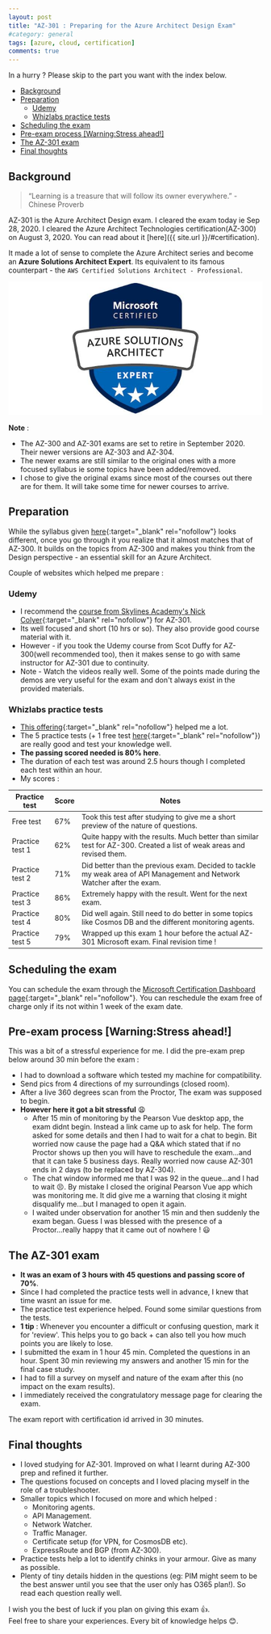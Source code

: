 ```yaml
---
layout: post
title: "AZ-301 : Preparing for the Azure Architect Design Exam"
#category: general
tags: [azure, cloud, certification]
comments: true
---
```

In a hurry ? Please skip to the part you want with the index below.
<!-- TOC -->

- [Background](#background)
- [Preparation](#preparation)
  - [Udemy](#udemy)
  - [Whizlabs practice tests](#whizlabs-practice-tests)
- [Scheduling the exam](#scheduling-the-exam)
- [Pre-exam process [Warning:Stress ahead!]](#pre-exam-process-warningstress-ahead)
- [The AZ-301 exam](#the-az-301-exam)
- [Final thoughts](#final-thoughts)

<!-- /TOC -->
## Background

> “Learning is a treasure that will follow its owner everywhere.” - Chinese Proverb

AZ-301 is the Azure Architect Design exam. I cleared the exam today ie Sep 28, 2020.
I cleared the Azure Architect Technologies certification(AZ-300) on August 3, 2020.
You can read about it [here]({{ site.url }}/#certification).

It made a lot of sense to complete the Azure Architect series and become an **Azure Solutions Architect Expert**.
Its equivalent to its famous counterpart - the `AWS Certified Solutions Architect - Professional`.

!["Azure Solutions Architect Expert"](/assets/images/az-architect.jpeg "Azure Solutions Architect Expert")

**Note** :

- The AZ-300 and AZ-301 exams are set to retire in September 2020. Their newer versions are AZ-303 and AZ-304.
- The newer exams are still similar to the original ones with a more focused syllabus ie some topics have been added/removed.
- I chose to give the original exams since most of the courses out there are for them. It will take some time for newer courses to arrive.

## Preparation

While the syllabus given [here](https://docs.microsoft.com/en-us/learn/certifications/exams/az-301){:target="_blank" rel="nofollow"} looks different, once you go through it you realize that it almost matches that of AZ-300.
It builds on the topics from AZ-300 and makes you think from the Design perspective - an essential skill for an Azure Architect.

Couple of  websites which helped me prepare :

### Udemy

- I recommend the [course from Skylines Academy's Nick Colyer](https://mckinsey.udemy.com/course/microsoft-az-301-certification-azure-architect-design){:target="_blank" rel="nofollow"} for AZ-301.
- Its well focused and short (10 hrs or so). They also provide good course material with it.
- However - if you took the Udemy course from Scot Duffy for AZ-300(well recommended too), then it makes sense to go with same instructor for AZ-301 due to continuity.
- Note - Watch the videos really well. Some of the points made during the demos are very useful for the exam and don't always exist in the provided materials.

### Whizlabs practice tests

- [This offering](https://www.whizlabs.com/learn/course/microsoft-azure-az-301){:target="_blank" rel="nofollow"} helped me a lot.
- The 5 practice tests (+ 1 free test [here](https://www.whizlabs.com/learn/course/microsoft-azure-az-301/quiz/14947){:target="_blank" rel="nofollow"}) are really good and test your knowledge well.
- **The passing scored needed is 80% here**.
- The duration of each test was around 2.5 hours though I completed each test within an hour.
- My scores :

| Practice test   | Score | Notes                                                                                                                   |
|-----------------|-------|-------------------------------------------------------------------------------------------------------------------------|
| Free test       | 67%   | Took this test after studying to give me a short preview of the nature of questions.                                    |
| Practice test 1 | 62%   | Quite happy with the results. Much better than similar test for AZ-300. Created a list of weak areas and revised them.  |
| Practice test 2 | 71%   | Did better than the previous exam. Decided to tackle my weak area of API Management and Network Watcher after the exam. |
| Practice test 3 | 86%   | Extremely happy with the result. Went for the next exam.                                                                |
| Practice test 4 | 80%   | Did well again. Still need to do better in some topics like Cosmos DB and the different monitoring agents.              |
| Practice test 5 | 79%   | Wrapped up this exam 1 hour before the actual AZ-301 Microsoft exam. Final revision time !                              |

## Scheduling the exam

You can schedule the exam through the [Microsoft Certification Dashboard page](https://www.microsoft.com/en-us/learning/dashboard.aspx){:target="_blank" rel="nofollow"}.
You can reschedule the exam free of charge only if its not within 1 week of the exam date.

## Pre-exam process [Warning:Stress ahead!]

This was a bit of a stressful experience for me.
I did the pre-exam prep below around 30 min before the exam :

- I had to download a software which tested my machine for compatibility.
- Send pics from 4 directions of my surroundings (closed room).
- After a live 360 degrees scan from the Proctor, The exam was supposed to begin.
- **However here it got a bit stressful** :weary:
  - After 15 min of monitoring by the Pearson Vue desktop app, the exam didnt begin. Instead a link came up to ask for help. The form asked for some details and then I had to wait for a chat to begin. Bit worried now cause the page had a Q&A which stated that if no Proctor shows up then you will have to reschedule the exam...and that it can take 5 business days. Really worried now cause AZ-301 ends in 2 days (to be replaced by AZ-304).
  - The chat window informed me that I was 92 in the queue...and I had to wait :persevere:. By mistake I closed the original Pearson Vue app which was monitoring me. It did give me a warning that closing it might disqualify me...but I managed to open it again.
  - I waited under observation for another 15 min and then suddenly the exam began. Guess I was blessed with the presence of a Proctor...really happy that it came out of nowhere ! :smiley:

## The AZ-301 exam

- **It was an exam of 3 hours with 45 questions and passing score of 70%**.
- Since I had completed the practice tests well in advance, I knew that time wasnt an issue for me.
- The practice test experience helped. Found some similar questions from the tests.
- **1 tip** : Whenever you encounter a difficult or confusing question, mark it for 'review'. This helps you to go back + can also tell you how much points you are likely to lose.
- I submitted the exam in 1 hour 45 min. Completed the questions in an hour. Spent 30 min reviewing my answers and another 15 min for the final case study.
- I had to fill a survey on myself and nature of the exam after this (no impact on the exam results).
- I immediately received the congratulatory message page for clearing the exam.

The exam report with certification id arrived in 30 minutes.

## Final thoughts

- I loved studying for AZ-301. Improved on what I learnt during AZ-300 prep and refined it further.
- The questions focused on concepts and I loved placing myself in the role of a troubleshooter.
- Smaller topics which I focused on more and which helped :
  - Monitoring agents.
  - API Management.
  - Network Watcher.
  - Traffic Manager.
  - Certificate setup (for VPN, for CosmosDB etc).
  - ExpressRoute and BGP (from AZ-300).
- Practice tests help a lot to identify chinks in your armour. Give as many as possible.
- Plenty of tiny details hidden in the questions (eg: PIM might seem to be the best answer until you see that the user only has O365 plan!). So read each question really well.

I wish you the best of luck if you plan on giving this exam :thumbsup:.
<br/>Feel free to share your experiences. Every bit of knowledge helps :blush:.
